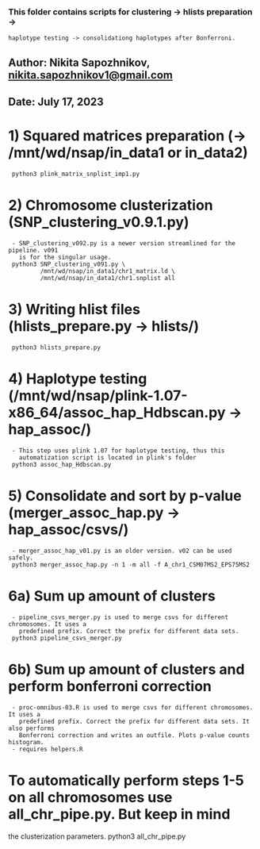 ### This folder contains scripts for clustering -> hlists preparation ->
    haplotype testing -> consolidationg haplotypes after Bonferroni.
## Author: Nikita Sapozhnikov, nikita.sapozhnikov1@gmail.com
## Date: July 17, 2023

# 1) Squared matrices preparation (-> /mnt/wd/nsap/in_data1 or in_data2)
     python3 plink_matrix_snplist_imp1.py
     

# 2) Chromosome clusterization (SNP_clustering_v0.9.1.py)
     - SNP_clustering_v092.py is a newer version streamlined for the pipeline. v091
       is for the singular usage.
     python3 SNP_clustering_v091.py \
             /mnt/wd/nsap/in_data1/chr1_matrix.ld \
             /mnt/wd/nsap/in_data1/chr1.snplist all


# 3) Writing hlist files (hlists_prepare.py -> hlists/)
     python3 hlists_prepare.py  
   
   
# 4) Haplotype testing (/mnt/wd/nsap/plink-1.07-x86_64/assoc_hap_Hdbscan.py -> hap_assoc/)
     - This step uses plink 1.07 for haplotype testing, thus this 
       automatization script is located in plink's folder
     python3 assoc_hap_Hdbscan.py


# 5) Consolidate and sort by p-value (merger_assoc_hap.py -> hap_assoc/csvs/)
     - merger_assoc_hap_v01.py is an older version. v02 can be used safely.
     python3 merger_assoc_hap.py -n 1 -m all -f A_chr1_CSM07MS2_EPS75MS2
     
     
# 6a) Sum up amount of clusters
     - pipeline_csvs_merger.py is used to merge csvs for different chromosomes. It uses a
       predefined prefix. Correct the prefix for different data sets.
     python3 pipeline_csvs_merger.py


# 6b) Sum up amount of clusters and perform bonferroni correction
     - proc-omnibus-03.R is used to merge csvs for different chromosomes. It uses a
       predefined prefix. Correct the prefix for different data sets. It also performs
       Bonferroni correction and writes an outfile. Plots p-value counts histogram.
     - requires helpers.R

# To automatically perform steps 1-5 on all chromosomes use all_chr_pipe.py. But keep in mind
  the clusterization parameters.
     python3 all_chr_pipe.py

